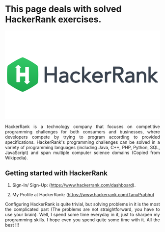 # This page deals with solved HackerRank exercises. 

<img src="Img/hackerrank.png" >

<p align = "justify"> HackerRank is a technology company that focuses on competitive programming challenges for both consumers and businesses, where developers compete by trying to program according to provided specifications. HackerRank's programming challenges can be solved in a variety of programming languages (including Java, C++, PHP, Python, SQL, JavaScript) and span multiple computer science domains (Copied from Wikipedia). </p>

<h2> Getting started with HackerRank </h2>

1. Sign-In/ Sign-Up: (https://www.hackerrank.com/dashboard).

2. My Profile at HackerRank: (https://www.hackerrank.com/TanuPrabhu)

<p align = "justify"> Configuring HackerRank is quite trivial, but solving problems in it is the most the complicated part (The problems are not straightforward, you have to use your brain). Well, I spend some time everyday in it, just to sharpen my programming skills. I hope even you spend quite some time with it. All the best !!! </p>
